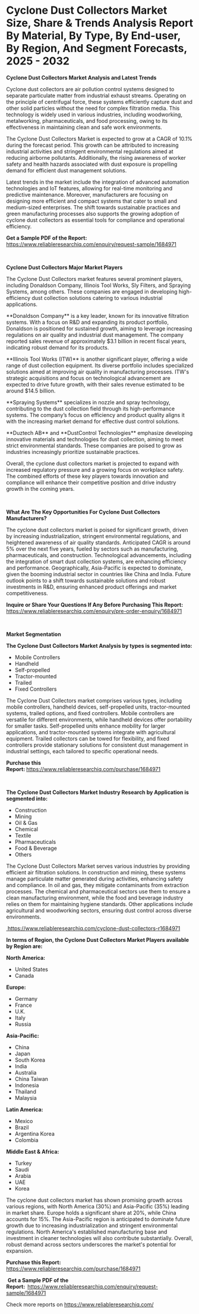 <p><h1>Cyclone Dust Collectors Market Size, Share & Trends Analysis Report By Material, By Type, By End-user, By Region, And Segment Forecasts, 2025 - 2032</h1></p><p><strong>Cyclone Dust Collectors Market Analysis and Latest Trends</strong></p>
<p><p>Cyclone dust collectors are air pollution control systems designed to separate particulate matter from industrial exhaust streams. Operating on the principle of centrifugal force, these systems efficiently capture dust and other solid particles without the need for complex filtration media. This technology is widely used in various industries, including woodworking, metalworking, pharmaceuticals, and food processing, owing to its effectiveness in maintaining clean and safe work environments.</p><p>The Cyclone Dust Collectors Market is expected to grow at a CAGR of 10.1% during the forecast period. This growth can be attributed to increasing industrial activities and stringent environmental regulations aimed at reducing airborne pollutants. Additionally, the rising awareness of worker safety and health hazards associated with dust exposure is propelling demand for efficient dust management solutions. </p><p>Latest trends in the market include the integration of advanced automation technologies and IoT features, allowing for real-time monitoring and predictive maintenance. Moreover, manufacturers are focusing on designing more efficient and compact systems that cater to small and medium-sized enterprises. The shift towards sustainable practices and green manufacturing processes also supports the growing adoption of cyclone dust collectors as essential tools for compliance and operational efficiency.</p></p>
<p><strong>Get a Sample PDF of the Report:&nbsp;</strong> <a href="https://www.reliableresearchiq.com/enquiry/request-sample/1684971?utm_campaign=3514&utm_medium=2&utm_source=Github&utm_content=ia&utm_term=31032025&utm_id=cyclone-dust-collectors">https://www.reliableresearchiq.com/enquiry/request-sample/1684971</a></p>
<p>&nbsp;</p>
<p><strong>Cyclone Dust Collectors Major Market Players</strong></p>
<p><p>The Cyclone Dust Collectors market features several prominent players, including Donaldson Company, Illinois Tool Works, Sly Filters, and Spraying Systems, among others. These companies are engaged in developing high-efficiency dust collection solutions catering to various industrial applications.</p><p>**Donaldson Company** is a key leader, known for its innovative filtration systems. With a focus on R&D and expanding its product portfolio, Donaldson is positioned for sustained growth, aiming to leverage increasing regulations on air quality and industrial dust management. The company reported sales revenue of approximately $3.1 billion in recent fiscal years, indicating robust demand for its products.</p><p>**Illinois Tool Works (ITW)** is another significant player, offering a wide range of dust collection equipment. Its diverse portfolio includes specialized solutions aimed at improving air quality in manufacturing processes. ITW's strategic acquisitions and focus on technological advancement are expected to drive future growth, with their sales revenue estimated to be around $14.5 billion.</p><p>**Spraying Systems** specializes in nozzle and spray technology, contributing to the dust collection field through its high-performance systems. The company’s focus on efficiency and product quality aligns it with the increasing market demand for effective dust control solutions.</p><p>**Duztech AB** and **DustControl Technologies** emphasize developing innovative materials and technologies for dust collection, aiming to meet strict environmental standards. These companies are poised to grow as industries increasingly prioritize sustainable practices.</p><p>Overall, the cyclone dust collectors market is projected to expand with increased regulatory pressure and a growing focus on workplace safety. The combined efforts of these key players towards innovation and compliance will enhance their competitive position and drive industry growth in the coming years.</p></p>
<p>&nbsp;</p>
<p><strong>What Are The Key Opportunities For Cyclone Dust Collectors Manufacturers?</strong></p>
<p><p>The cyclone dust collectors market is poised for significant growth, driven by increasing industrialization, stringent environmental regulations, and heightened awareness of air quality standards. Anticipated CAGR is around 5% over the next five years, fueled by sectors such as manufacturing, pharmaceuticals, and construction. Technological advancements, including the integration of smart dust collection systems, are enhancing efficiency and performance. Geographically, Asia-Pacific is expected to dominate, given the booming industrial sector in countries like China and India. Future outlook points to a shift towards sustainable solutions and robust investments in R&D, ensuring enhanced product offerings and market competitiveness.</p></p>
<p><strong>Inquire or Share Your Questions If Any Before Purchasing This Report:</strong> <a href="https://www.reliableresearchiq.com/enquiry/pre-order-enquiry/1684971?utm_campaign=3514&utm_medium=2&utm_source=Github&utm_content=ia&utm_term=31032025&utm_id=cyclone-dust-collectors">https://www.reliableresearchiq.com/enquiry/pre-order-enquiry/1684971</a></p>
<p>&nbsp;</p>
<p><strong>Market Segmentation</strong></p>
<p><strong>The Cyclone Dust Collectors Market Analysis by types is segmented into:</strong></p>
<p><ul><li>Mobile Controllers</li><li>Handheld</li><li>Self-propelled</li><li>Tractor-mounted</li><li>Trailed</li><li>Fixed Controllers</li></ul></p>
<p><p>The Cyclone Dust Collectors market comprises various types, including mobile controllers, handheld devices, self-propelled units, tractor-mounted systems, trailed options, and fixed controllers. Mobile controllers are versatile for different environments, while handheld devices offer portability for smaller tasks. Self-propelled units enhance mobility for larger applications, and tractor-mounted systems integrate with agricultural equipment. Trailed collectors can be towed for flexibility, and fixed controllers provide stationary solutions for consistent dust management in industrial settings, each tailored to specific operational needs.</p></p>
<p><strong>Purchase this Report:&nbsp;</strong><a href="https://www.reliableresearchiq.com/purchase/1684971?utm_campaign=3514&utm_medium=2&utm_source=Github&utm_content=ia&utm_term=31032025&utm_id=cyclone-dust-collectors">https://www.reliableresearchiq.com/purchase/1684971</a></p>
<p>&nbsp;</p>
<p><strong>The Cyclone Dust Collectors Market Industry Research by Application is segmented into:</strong></p>
<p><ul><li>Construction</li><li>Mining</li><li>Oil & Gas</li><li>Chemical</li><li>Textile</li><li>Pharmaceuticals</li><li>Food & Beverage</li><li>Others</li></ul></p>
<p><p>The Cyclone Dust Collectors Market serves various industries by providing efficient air filtration solutions. In construction and mining, these systems manage particulate matter generated during activities, enhancing safety and compliance. In oil and gas, they mitigate contaminants from extraction processes. The chemical and pharmaceutical sectors use them to ensure a clean manufacturing environment, while the food and beverage industry relies on them for maintaining hygiene standards. Other applications include agricultural and woodworking sectors, ensuring dust control across diverse environments.</p></p>
<p><a href="https://www.reliableresearchiq.com/cyclone-dust-collectors-r1684971?utm_campaign=3514&utm_medium=2&utm_source=Github&utm_content=ia&utm_term=31032025&utm_id=cyclone-dust-collectors">&nbsp;https://www.reliableresearchiq.com/cyclone-dust-collectors-r1684971</a></p>
<p><strong>In terms of Region, the Cyclone Dust Collectors Market Players available by Region are:</strong></p>
<p>
    <p> <strong> North America: </strong>
        <ul>
            <li>United States</li>
            <li>Canada</li>
        </ul>
        </p> 
    <p> <strong> Europe: </strong>
        <ul>
            <li>Germany</li>
            <li>France</li>
            <li>U.K.</li>
            <li>Italy</li>
            <li>Russia</li>
        </ul>
        </p> 
    <p> <strong> Asia-Pacific: </strong>
        <ul>
            <li>China</li>
            <li>Japan</li>
            <li>South Korea</li>
            <li>India</li>
            <li>Australia</li>
            <li>China Taiwan</li>
            <li>Indonesia</li>
            <li>Thailand</li>
            <li>Malaysia</li>
        </ul>
        </p> 
    <p> <strong> Latin America: </strong>
        <ul>
            <li>Mexico</li>
            <li>Brazil</li>
            <li>Argentina Korea</li>
            <li>Colombia</li>
        </ul>
        </p> 
    <p> <strong> Middle East & Africa: </strong>
        <ul>
            <li>Turkey</li>
            <li>Saudi</li>
            <li>Arabia</li>
            <li>UAE</li>
            <li>Korea</li>
        </ul>
    </p>
    </p>
<p><p>The cyclone dust collectors market has shown promising growth across various regions, with North America (30%) and Asia-Pacific (35%) leading in market share. Europe holds a significant share at 20%, while China accounts for 15%. The Asia-Pacific region is anticipated to dominate future growth due to increasing industrialization and stringent environmental regulations. North America's established manufacturing base and investment in cleaner technologies will also contribute substantially. Overall, robust demand across sectors underscores the market's potential for expansion.</p></p>
<p><strong>Purchase this Report: </strong><a href="https://www.reliableresearchiq.com/purchase/1684971?utm_campaign=3514&utm_medium=2&utm_source=Github&utm_content=ia&utm_term=31032025&utm_id=cyclone-dust-collectors">https://www.reliableresearchiq.com/purchase/1684971</a></p>
<p>&nbsp;<strong>Get a Sample PDF of the Report:&nbsp;&nbsp;</strong><a href="https://www.reliableresearchiq.com/enquiry/request-sample/1684971?utm_campaign=3514&utm_medium=2&utm_source=Github&utm_content=ia&utm_term=31032025&utm_id=cyclone-dust-collectors">https://www.reliableresearchiq.com/enquiry/request-sample/1684971</a></p>
<p><strong></strong></p>
<p>Check more reports on <a href="https://www.reliableresearchiq.com/?utm_campaign=3514&utm_medium=2&utm_source=Github&utm_content=ia&utm_term=31032025&utm_id=cyclone-dust-collectors">https://www.reliableresearchiq.com/</a></p>